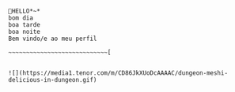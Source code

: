 ~~~~~~~~~~~~~~~~~~~~~~~~~~~~~~~~~~~~~~~~~~~~~~~~~~~~~~~~~~~~~~~~~~~~~~~~~~~~~~~~~~~~~~~~~~~~~~~~~~~~~~~~~~~~~~~~~~~~~~~~~~~~~~~~~~~~~~~~~~~~~~~~~~~~~~~~~~~~~~~~~~~~~~~~~~~~~~~~~~~~~~~~~~

🐢HELLO*~*
bom dia
boa tarde
boa noite
Bem vindo/e ao meu perfil

~~~~~~~~~~~~~~~~~~~~~~~~~~~~[


![](https://media1.tenor.com/m/CD86JkXUoDcAAAAC/dungeon-meshi-delicious-in-dungeon.gif)
